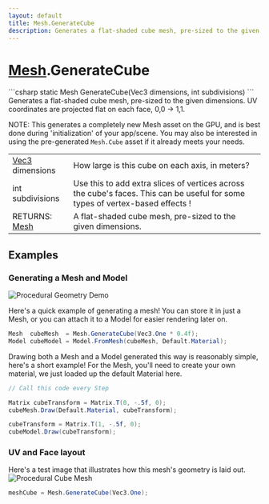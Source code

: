 ```yaml
---
layout: default
title: Mesh.GenerateCube
description: Generates a flat-shaded cube mesh, pre-sized to the given dimensions. UV coordinates are projected flat on each face, 0,0 -> 1,1.  NOTE. This generates a completely new Mesh asset on the GPU, and is best done during 'initialization' of your app/scene. You may also be interested in using the pre-generated Mesh.Cube asset if it already meets your needs.
---
```

# [Mesh]({{site.url}}/Pages/StereoKit/Mesh.html).GenerateCube

<div class='signature' markdown='1'>
```csharp
static Mesh GenerateCube(Vec3 dimensions, int subdivisions)
```
Generates a flat-shaded cube mesh, pre-sized to the
given dimensions. UV coordinates are projected flat on each face,
0,0 -> 1,1.

NOTE: This generates a completely new Mesh asset on the GPU, and
is best done during 'initialization' of your app/scene. You may
also be interested in using the pre-generated `Mesh.Cube` asset
if it already meets your needs.
</div>

|  |  |
|--|--|
|[Vec3]({{site.url}}/Pages/StereoKit/Vec3.html) dimensions|How large is this cube on each axis, in              meters?|
|int subdivisions|Use this to add extra slices of             vertices across the cube's              faces. This can be useful for some types of vertex-based effects             !|
|RETURNS: [Mesh]({{site.url}}/Pages/StereoKit/Mesh.html)|A flat-shaded cube mesh, pre-sized to the given dimensions.|





## Examples

### Generating a Mesh and Model

![Procedural Geometry Demo]({{site.url}}/img/screenshots/ProceduralGeometry.jpg)

Here's a quick example of generating a mesh! You can store it in just a
Mesh, or you can attach it to a Model for easier rendering later on.
```csharp
Mesh  cubeMesh  = Mesh.GenerateCube(Vec3.One * 0.4f);
Model cubeModel = Model.FromMesh(cubeMesh, Default.Material);
```
Drawing both a Mesh and a Model generated this way is reasonably simple,
here's a short example! For the Mesh, you'll need to create your own material,
we just loaded up the default Material here.
```csharp
// Call this code every Step

Matrix cubeTransform = Matrix.T(0, -.5f, 0);
cubeMesh.Draw(Default.Material, cubeTransform);

cubeTransform = Matrix.T(1, -.5f, 0);
cubeModel.Draw(cubeTransform);
```
### UV and Face layout
Here's a test image that illustrates how this mesh's geometry is
laid out.
![Procedural Cube Mesh]({{site.screen_url}}/ProcGeoCube.jpg)
```csharp
meshCube = Mesh.GenerateCube(Vec3.One);
```

